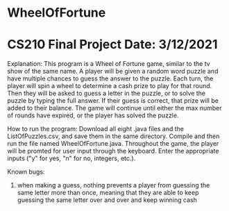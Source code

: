 # WheelOfFortune
CS210 Final Project
Date: 3/12/2021
================================================

Explanation:
This program is a Wheel of Fortune game, similar to the tv show of the same name.
A player will be given a random word puzzle and have multiple chances to guess the answer to
the puzzle. Each turn, the player will spin a wheel to determine a cash prize to play for that
round. Then they will be asked to guess a letter in the puzzle, or to solve the puzzle by typing
the full answer. If their guess is correct, that prize will be added to their balance. The game
will continue until either the max number of rounds have expired, or the player has solved the 
puzzle.

How to run the program:
Download all eight .java files and the ListOfPuzzles.csv, and save them in the same directory.
Compile and then run the file named WheelOfFortune.java. Throughout the game, the player will 
be promted for user input through the keyboard. Enter the appropriate inputs 
("y" for yes, "n" for no, integers, etc.).

Known bugs:
1. when making a guess, nothing prevents a player from guessing the same letter more than once, meaning that
they are able to keep guessing the same letter over and over and keep winning cash
